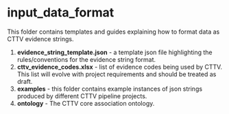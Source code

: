 input_data_format
=================
This folder contains templates and guides explaining how to format 
data as CTTV evidence strings.

1. **evidence_string_template.json** - a template json file highlighting the rules/conventions for the evidence string format.
1. **cttv_evidence_codes.xlsx**	- list of evidence codes being used by CTTV. This list will evolve with project requirements and should be treated as draft.
1. **examples**	- this folder contains example instances of json strings produced by different CTTV pipeline projects.
2. **ontology** - The CTTV core association ontology.